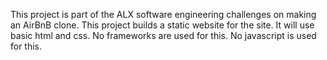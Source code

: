 This project is part of the ALX software engineering challenges on making an AirBnB clone.
This project builds a static website for the site.
It will use basic html and css. No frameworks are used for this.
No javascript is used for this.
